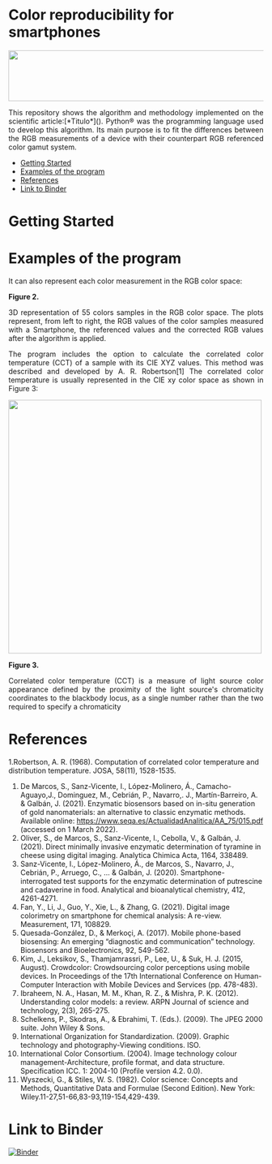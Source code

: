 # Color reproducibility for smartphones


<p align="center">
  <img 
    width="1000"
    height="100"
    src="https://user-images.githubusercontent.com/102466458/160293262-cd5b7fc7-4b30-4367-9569-f0f77baeaeda.jpg"
  >
</p>


<p align="justify">This repository shows the algorithm and methodology implemented on the scientific article:[*Titulo*](). Python® was the programming language used to develop this algorithm. Its main purpose is to fit the differences between the RGB measurements of a device with their counterpart RGB referenced color gamut system.</p> 

- [Getting Started](#Getting-Started)
- [Examples of the program](#Examples-of-the-program)
- [References](#References)
- [Link to Binder](#Link-to-Binder)

# Getting Started

# Examples of the program

<p align="justify">It can also represent each color measurement in the RGB color space:</p> 


**Figure 2.**<p align="justify"> 3D representation of 55 colors samples in the RGB color space. The plots represent, from left to right, the RGB values of the color samples measured with a Smartphone, the referenced values and the corrected RGB values after the algorithm is applied.</p> 


<p align="justify">The program includes the option to calculate the correlated color temperature (CCT) of a sample with its CIE XYZ values. This method was described and developed by A. R. Robertson[1] The correlated color temperature is usually represented in the CIE xy color space as shown in Figure 3:</p> 



<p align="left">
  <img 
    width="500"
    height="500"
    src="https://user-images.githubusercontent.com/102466458/160288160-07edd717-50d3-40f8-9250-0d6dd6dbf4d5.gif"
  >
</p>





**Figure 3.**<p align="justify">Correlated color temperature (CCT) is a measure of light source color appearance defined by the proximity of the light source's chromaticity coordinates to the blackbody locus, as a single number rather than the two required to specify a chromaticity





# References
1.Robertson, A. R. (1968). Computation of correlated color temperature and distribution temperature. JOSA, 58(11), 1528-1535.


1. De Marcos, S., Sanz-Vicente, I., López-Molinero, Á., Camacho-Aguayo,J., Dominguez, M., Cebrián, P., Navarro,. J., Martín-Barreiro, A. & Galbán, J. (2021). Enzymatic biosensors based on in-situ generation of gold nanomaterials: an alternative to classic enzymatic methods. Available online: https://www.seqa.es/ActualidadAnalitica/AA_75/015.pdf (accessed on 1 March 2022).
2. Oliver, S., de Marcos, S., Sanz-Vicente, I., Cebolla, V., & Galbán, J. (2021). Direct minimally invasive enzymatic determination of tyramine in cheese using digital imaging. Analytica Chimica Acta, 1164, 338489.
3. Sanz-Vicente, I., López-Molinero, Á., de Marcos, S., Navarro, J., Cebrián, P., Arruego, C., ... & Galbán, J. (2020). Smartphone-interrogated test supports for the enzymatic determination of putrescine and cadaverine in food. Analytical and bioanalytical chemistry, 412, 4261-4271.
4. Fan, Y., Li, J., Guo, Y., Xie, L., & Zhang, G. (2021). Digital image colorimetry on smartphone for chemical analysis: A re-view. Measurement, 171, 108829.
5. Quesada-González, D., & Merkoçi, A. (2017). Mobile phone-based biosensing: An emerging “diagnostic and communication” technology. Biosensors and Bioelectronics, 92, 549-562.
6. Kim, J., Leksikov, S., Thamjamrassri, P., Lee, U., & Suk, H. J. (2015, August). Crowdcolor: Crowdsourcing color perceptions using mobile devices. In Proceedings of the 17th International Conference on Human-Computer Interaction with Mobile Devices and Services (pp. 478-483).
7. Ibraheem, N. A., Hasan, M. M., Khan, R. Z., & Mishra, P. K. (2012). Understanding color models: a review. ARPN Journal of science and technology, 2(3), 265-275.
8. Schelkens, P., Skodras, A., & Ebrahimi, T. (Eds.). (2009). The JPEG 2000 suite. John Wiley & Sons.
9. International Organization for Standardization. (2009). Graphic technology and photography-Viewing conditions. ISO.
10. International Color Consortium. (2004). Image technology colour management-Architecture, profile format, and data structure. Specification ICC. 1: 2004-10 (Profile version 4.2. 0.0).
11.	Wyszecki, G., & Stiles, W. S. (1982). Color science: Concepts and Methods, Quantitative Data and Formulae (Second Edition). New York: Wiley.11-27,51-66,83-93,119-154,429-439.


# Link to Binder
[![Binder](https://mybinder.org/badge_logo.svg)](https://mybinder.org/v2/gh/lpsienes/color_reproducibility_for_smartphones/main)
